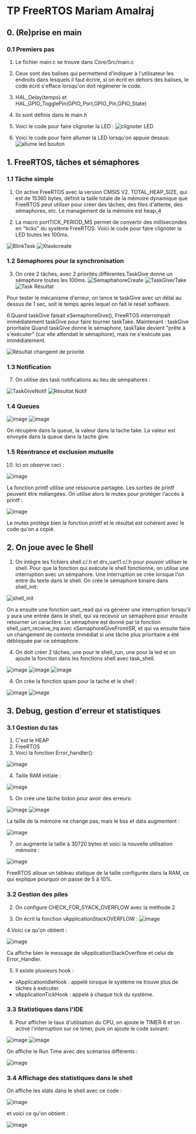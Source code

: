 # TP FreeRTOS Mariam Amalraj

## 0. (Re)prise en main

### 0.1 Premiers pas

1. Le fichier main.c se trouve dans Core/Src/main.c
2. Ceux sont des balises qui permettend d'indiquer à l'utilisateur les endroits dans lesquels il faut écrire, si on écrit en dehors des balises, le code écrit s'efface lorsqu'on doit regénerer le code.
3. HAL_Delay(temps) et HAL_GPIO_TogglePin(GPIO_Port,GPIO_Pin,GPIO_State)
4. Ils sont définis dans le main.h
5. Voici le code pour faire clignoter la LED :
![clignoter LED](https://github.com/user-attachments/assets/e6e1ea58-7673-4426-8af5-43f22a902f49)

6. Voici le code pour faire allumer la LED lorsqu'on appuie dessus:
![allume led bouton](https://github.com/user-attachments/assets/c893b228-56c7-4cd4-8df1-8df5a0007fbb)


## 1. FreeRTOS, tâches et sémaphores

### 1.1 Tâche simple

1. On active FreeRTOS avec la version CMSIS V2.
TOTAL_HEAP_SIZE, qui est de 15360 bytes, définit la taille totale de la mémoire dynamique que FreeRTOS peut utiliser pour créer des tâches, des files d'attente, des sémaphores, etc.
Le management de la mémoire est heap_4

2. La macro portTICK_PERIOD_MS permet de convertir des millisecondes en "ticks" du système FreeRTOS. Voici le code pour faire clignoter la LED toutes les 100ms. 

![BlinkTask](https://github.com/user-attachments/assets/8fe595c6-f6e4-4d8d-b314-4f43a5499690)
![Xtaskcreate](https://github.com/user-attachments/assets/afbb2587-fa6c-4289-acd5-cf90f2618815)


### 1.2 Sémaphores pour la synchronisation

3. On crée 2 tâches, avec 2 priorités différentes.TaskGive donne un sémaphore toutes les 100ms.
![SemaphahoreCreate](https://github.com/user-attachments/assets/293aaca9-81b6-4feb-a123-5cb9d67c0b23)
![TaskGive/Take](https://github.com/user-attachments/assets/26cdac09-6905-406a-b0b5-0c6b0f79cb4c)
![Task Résultat](https://github.com/user-attachments/assets/72c83bdd-3c2f-4987-9e4d-c8a4267bd074)

Pour tester le mécanisme d'erreur, on lance le taskGive avec un délai au dessus de 1 sec, soit le temps après lequel on fait le reset software.

6.Quand taskGive faisait xSemaphoreGive(), FreeRTOS interrompait immédiatement taskGive pour faire tourner taskTake.
Maintenant : taskGive prioritaire
Quand taskGive donne le sémaphore, taskTake devient "prête à s'exécuter" (car elle attendait le sémaphore), mais ne s'exécute pas immédiatement. 

![Résultat changemt de priorité](https://github.com/user-attachments/assets/86504e3f-24be-4069-b6c3-66659c8216e3)

### 1.3 Notification

7. On utilise des task notifications au lieu de sémpahores :

![TaskGiveNotif](https://github.com/user-attachments/assets/25083b87-0a71-4827-86dd-97e0390a7218)
![Résultat Notif](https://github.com/user-attachments/assets/ac20d529-5f00-48d7-827d-37da5225891c)

### 1.4 Queues

![image](https://github.com/user-attachments/assets/4874108e-ac8a-4648-845c-803f1b921e3a)
![image](https://github.com/user-attachments/assets/6ed313f1-a47f-499e-83e2-44ba9726e105)

On récupère dans la queue, la valeur dans la tache take. La valeur est envoyée dans la queue dans la tache give.
### 1.5 Réentrance et exclusion mutuelle

10. Ici on observe ceci :

![image](https://github.com/user-attachments/assets/bda20e30-07d1-406b-bad2-6e0527bda6c9)

La fonction printf utilise une ressource partagée. Les sorties de printf peuvent être mélangées.
On utilise alors le mutex pour protéger l'accès à printf : 

![image](https://github.com/user-attachments/assets/12fd6d3b-cbe3-441e-8315-b4db1f66e14b)

Le mutex protège bien la fonction printf et le résultat est cohérent avec le code qu'on a copié.

## 2. On joue avec le Shell

1. On intégre les fichiers shell.c/.h et drv_uart1.c/.h pour pouvoir utiliser le shell.
Pour que la fonction qui exécute le shell fonctionne, on utilise une interruption avec un sémpahore. Une interruption se crée lorsque l'on entre du texte dans le shell. On crée le sémaphore binaire dans shell_init:

![shell_init](https://github.com/user-attachments/assets/a7097965-b688-45b6-8deb-88efd5e12383)

On a ensuite une fonction uart_read qui va générer une interruption lorsqu'il y aura une entrée dans le shell, qui va recevoir un sémaphore pour ensuite retourner un caractère. Le sémaphore est donné par la fonction shell_uart_receive_irq avec xSemaphoreGiveFromISR, et qui va ensuite faire un changement de contexte immédiat si une tâche plus prioritaire a été débloquée par ce sémaphore.

4. On doit créer 2 tâches, une pour le shell_run, une pour la led et on ajoute la fonction dans les fonctions shell avec task_shell.
   
![image](https://github.com/user-attachments/assets/ee6ced62-f1f5-4b46-ab11-e8642fc201fd)
![image](https://github.com/user-attachments/assets/82ef2d4e-d948-42d0-9cec-722a55cb0752)
![image](https://github.com/user-attachments/assets/02b8714e-b67e-49bb-be45-e9d387d2358c)

4. On crée la fonction spam pour la tache et le shell :

![image](https://github.com/user-attachments/assets/9cd51052-0d1d-4d22-a42b-075f8456dc15)
![image](https://github.com/user-attachments/assets/b6b1c313-359f-4ef6-be41-08a8e9dd9bcd)

## 3. Debug, gestion d'erreur et statistiques

### 3.1 Gestion du tas

1. C'est le HEAP
2. FreeRTOS
3. Voici la fonction Error_handler():

![image](https://github.com/user-attachments/assets/dbe6ced4-c7d0-4470-8c20-429faaa76e22)

4. Taille RAM initiale :

![image](https://github.com/user-attachments/assets/33e749ea-0851-480b-8881-4850ca153cae)

5. On crée une tâche bidon pour avoir des erreurs:

![image](https://github.com/user-attachments/assets/28849a55-e10a-46a1-ace4-b5172061228a)
![image](https://github.com/user-attachments/assets/02a792b2-c5a3-4c38-957f-08a44702f48d)

La taille de la mémoire ne change pas, mais le bss et data augmentent :

![image](https://github.com/user-attachments/assets/62c9156d-c0d1-406e-a2e1-0dfc486f5ef2)

7. on augmente la taille à 30720 bytes et voici la nouvelle utilisation mémoire :

![image](https://github.com/user-attachments/assets/6aee2597-aca8-4a17-a997-a2688c293613)

FreeRTOS alloue un tableau statique de la taille configurée dans la RAM, ce qui explique pourquoi on passe de 5 à 10%.

### 3.2 Gestion des piles

2. On configure CHECK_FOR_SYACK_OVERFLOW avec la méthode 2

3. On écrit la fonction vApplicationStackOVERFLOW :
![image](https://github.com/user-attachments/assets/2ebfc6af-ffbe-47ca-adeb-39b0df2410dc)

4.Voici ce qu'on obtient : 

![image](https://github.com/user-attachments/assets/9776e636-cf7f-48b7-8d77-7423393d8cda)

Ca affiche bien le message de vApplicationStackOverflow et celui de Error_Handler.

5. Il existe plusieurs hook :
- vApplicationIdleHook : appelé lorsque le système ne trouve plus de tâches à exécuter.
- vApplicationTickHook : appelé à chaque tick du système.


### 3.3 Statistiques dans l'IDE

6. Pour afficher le taux d'utilisation du CPU, on ajoute le TIMER 6 et on active l'interruption sur ce timer, puis on ajoute le code suivant:

![image](https://github.com/user-attachments/assets/299d397a-cbaf-4718-899d-de539eee8fb3)
![image](https://github.com/user-attachments/assets/86c1d677-98e8-45a2-959f-04176c4eef89)

On affiche le Run Time avec des scénarios différents : 

![image](https://github.com/user-attachments/assets/50fc17d1-d3df-4f16-b9cd-2d35b5154866)


### 3.4 Affichage des statistiques dans le shell

On affiche les stats dans le shell avec ce code :

![image](https://github.com/user-attachments/assets/8c5a7043-0169-477e-93fd-5f3e9c8ca776)

et voici ce qu'on obtient :

![image](https://github.com/user-attachments/assets/c6cf84e6-13a3-4fc7-a3c2-76268373c3f8)

